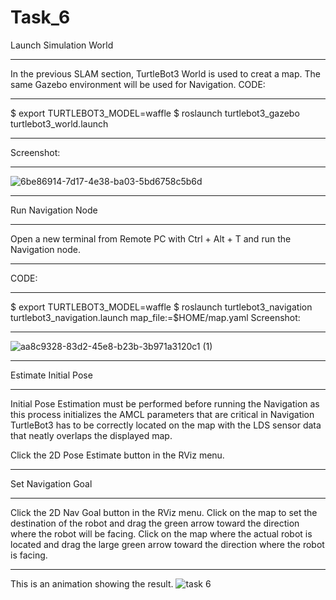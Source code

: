 # Task_6

Launch Simulation World
_____________________________
In the previous SLAM section, TurtleBot3 World is used to creat a map. The same Gazebo environment will be used for Navigation.
CODE:
_______________
$ export TURTLEBOT3_MODEL=waffle
$ roslaunch turtlebot3_gazebo turtlebot3_world.launch
________________________________
Screenshot:
_______________________

![6be86914-7d17-4e38-ba03-5bd6758c5b6d](https://user-images.githubusercontent.com/107879518/184558121-4bde7dc9-b537-49b3-96b7-4a1191c52d1d.png)
__________________________________
Run Navigation Node
__________
Open a new terminal from Remote PC with Ctrl + Alt + T and run the Navigation node.
_______________
CODE:
______________
$ export TURTLEBOT3_MODEL=waffle
$ roslaunch turtlebot3_navigation turtlebot3_navigation.launch map_file:=$HOME/map.yaml
Screenshot:
_______________________

![aa8c9328-83d2-45e8-b23b-3b971a3120c1 (1)](https://user-images.githubusercontent.com/107879518/184558196-8e9498f5-ae30-4006-bfc8-f018e3be1064.png)
_______________________________________________
Estimate Initial Pose
_________________________
Initial Pose Estimation must be performed before running the Navigation as this process initializes the AMCL parameters that are critical in Navigation
TurtleBot3 has to be correctly located on the map with the LDS sensor data that neatly overlaps the displayed map.

Click the 2D Pose Estimate button in the RViz menu.
___________________________
Set Navigation Goal
______________________
Click the 2D Nav Goal button in the RViz menu. Click on the map to set the destination of the robot and drag the green arrow toward the direction where the robot will be facing.
Click on the map where the actual robot is located and drag the large green arrow toward the direction where the robot is facing.
________________________________
This is an animation showing the result.
![task 6](https://user-images.githubusercontent.com/107879518/184558945-c16998fe-51df-43ee-b0e6-ce1a1f6ce7e1.gif)
